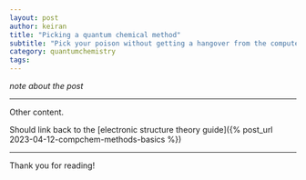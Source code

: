 ```yaml
---
layout: post
author: keiran  
title: "Picking a quantum chemical method"
subtitle: "Pick your poison without getting a hangover from the compute cost"
category: quantumchemistry
tags: 
---
```


*note about the post*

---

Other content.

Should link back to the [electronic structure theory guide]({% post_url 2023-04-12-compchem-methods-basics %})

---

Thank you for reading! 


